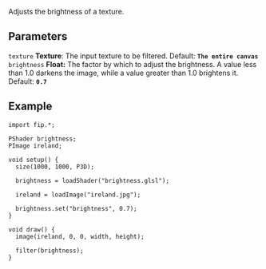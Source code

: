 Adjusts the brightness of a texture.

## Parameters
`texture` **Texture**: The input texture to be filtered. Default: **`The entire canvas`**
<br>
`brightness` **Float:** The factor by which to adjust the brightness. A value less than 1.0 darkens the image, while a value greater than 1.0 brightens it. Default: **`0.7`**

## Example
```processing
import fip.*;

PShader brightness;
PImage ireland;

void setup() {
  size(1000, 1000, P3D);

  brightness = loadShader("brightness.glsl");

  ireland = loadImage("ireland.jpg");

  brightness.set("brightness", 0.7);
}

void draw() {
  image(ireland, 0, 0, width, height);

  filter(brightness);
}
```